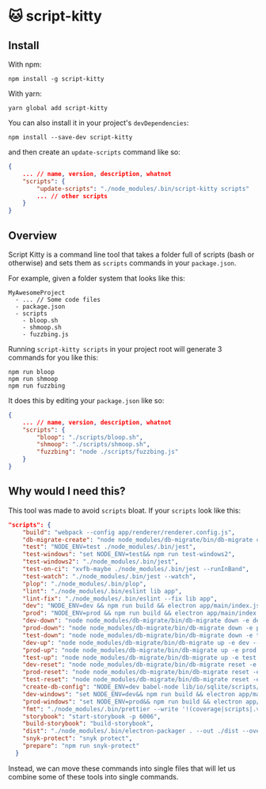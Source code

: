 # 🐱 script-kitty

## Install

With npm:
```
npm install -g script-kitty
```

With yarn:
```
yarn global add script-kitty
```

You can also install it in your project's `devDependencies`: 

``` 
npm install --save-dev script-kitty
```

and then create an `update-scripts` command like so:

``` json
{
    ... // name, version, description, whatnot
    "scripts": {
        "update-scripts": "./node_modules/.bin/script-kitty scripts"
        ... // other scripts
    }
}
```

## Overview 

Script Kitty is a command line tool that takes a folder full of scripts (bash or otherwise) and sets them as `scripts` commands in your `package.json`.

For example, given a folder system that looks like this:
``` 
MyAwesomeProject
  - ... // Some code files
  - package.json 
  - scripts
    - bloop.sh
    - shmoop.sh
    - fuzzbing.js
```

Running `script-kitty scripts` in your project root will generate 3 commands for you like this:
```
npm run bloop
npm run shmoop
npm run fuzzbing
```

It does this by editing your `package.json` like so:
``` json
{
    ... // name, version, description, whatnot
    "scripts": {
        "bloop": "./scripts/bloop.sh",
        "shmoop": "./scripts/shmoop.sh",
        "fuzzbing": "node ./scripts/fuzzbing.js"
    }
}
```

## Why would I need this?
This tool was made to avoid `scripts` bloat. If your `scripts` look like this:

``` json
"scripts": {
    "build": "webpack --config app/renderer/renderer.config.js",
    "db-migrate-create": "node node_modules/db-migrate/bin/db-migrate create $NAME -e dev --config config/database.json",
    "test": "NODE_ENV=test ./node_modules/.bin/jest",
    "test-windows": "set NODE_ENV=test&& npm run test-windows2",
    "test-windows2": "./node_modules/.bin/jest",
    "test-on-ci": "xvfb-maybe ./node_modules/.bin/jest --runInBand",
    "test-watch": "./node_modules/.bin/jest --watch",
    "plop": "./node_modules/.bin/plop",
    "lint": "./node_modules/.bin/eslint lib app",
    "lint-fix": "./node_modules/.bin/eslint --fix lib app",
    "dev": "NODE_ENV=dev && npm run build && electron app/main/index.js",
    "prod": "NODE_ENV=prod && npm run build && electron app/main/index.js",
    "dev-down": "node node_modules/db-migrate/bin/db-migrate down -e dev --config config/database.json",
    "prod-down": "node node_modules/db-migrate/bin/db-migrate down -e prod --config config/database.json",
    "test-down": "node node_modules/db-migrate/bin/db-migrate down -e test --config config/database.json",
    "dev-up": "node node_modules/db-migrate/bin/db-migrate up -e dev --config config/database.json",
    "prod-up": "node node_modules/db-migrate/bin/db-migrate up -e prod --config config/database.json",
    "test-up": "node node_modules/db-migrate/bin/db-migrate up -e test --config config/database.json",
    "dev-reset": "node node_modules/db-migrate/bin/db-migrate reset -e dev --config config/database.json",
    "prod-reset": "node node_modules/db-migrate/bin/db-migrate reset -e prod --config config/database.json",
    "test-reset": "node node_modules/db-migrate/bin/db-migrate reset -e test --config config/database.json",
    "create-db-config": "NODE_ENV=dev babel-node lib/io/sqlite/scripts/createDatabaseConfig.js",
    "dev-windows": "set NODE_ENV=dev&& npm run build && electron app/main/index.js",
    "prod-windows": "set NODE_ENV=prod&& npm run build && electron app/main/index.js",
    "fmt": "./node_modules/.bin/prettier --write '!(coverage|scripts|.vscode|node_modules)/**/!(.compiled|build|dist)/*.js'",
    "storybook": "start-storybook -p 6006",
    "build-storybook": "build-storybook",
    "dist": "./node_modules/.bin/electron-packager . --out ./dist --overwrite",
    "snyk-protect": "snyk protect",
    "prepare": "npm run snyk-protect"
  }
```

Instead, we can move these commands into single files that will let us combine some of these tools into single commands. 